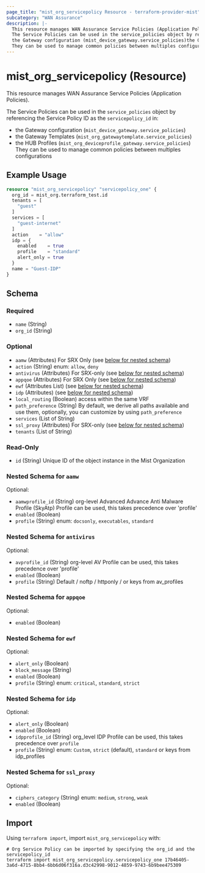 ```yaml
---
page_title: "mist_org_servicepolicy Resource - terraform-provider-mist"
subcategory: "WAN Assurance"
description: |-
  This resource manages WAN Assurance Service Policies (Application Policies).
  The Service Policies can be used in the service_policies object by referencing the Service Policy ID as the servicepolicy_id in:
  the Gateway configuration (mist_device_gateway.service_policies)the Gateway Templates (mist_org_gatewaytemplate.service_policies)the HUB Profiles (mist_org_deviceprofile_gateway.service_policies)
  They can be used to manage common policies between multiples configurations
---
```


# mist_org_servicepolicy (Resource)

This resource manages WAN Assurance Service Policies (Application Policies).

The Service Policies can be used in the `service_policies` object by referencing the Service Policy ID as the `servicepolicy_id` in:
* the Gateway configuration (`mist_device_gateway.service_policies`)
* the Gateway Templates (`mist_org_gatewaytemplate.service_policies`)
* the HUB Profiles (`mist_org_deviceprofile_gateway.service_policies`)
They can be used to manage common policies between multiples configurations


## Example Usage

```terraform
resource "mist_org_servicepolicy" "servicepolicy_one" {
  org_id = mist_org.terraform_test.id
  tenants = [
    "guest"
  ]
  services = [
    "guest-internet"
  ]
  action    = "allow"
  idp = {
    enabled    = true
    profile    = "standard"
    alert_only = true
  }
  name = "Guest-IDP"
}
```

<!-- schema generated by tfplugindocs -->
## Schema

### Required

- `name` (String)
- `org_id` (String)

### Optional

- `aamw` (Attributes) For SRX Only (see [below for nested schema](#nestedatt--aamw))
- `action` (String) enum: `allow`, `deny`
- `antivirus` (Attributes) For SRX-only (see [below for nested schema](#nestedatt--antivirus))
- `appqoe` (Attributes) For SRX Only (see [below for nested schema](#nestedatt--appqoe))
- `ewf` (Attributes List) (see [below for nested schema](#nestedatt--ewf))
- `idp` (Attributes) (see [below for nested schema](#nestedatt--idp))
- `local_routing` (Boolean) access within the same VRF
- `path_preference` (String) By default, we derive all paths available and use them, optionally, you can customize by using `path_preference`
- `services` (List of String)
- `ssl_proxy` (Attributes) For SRX-only (see [below for nested schema](#nestedatt--ssl_proxy))
- `tenants` (List of String)

### Read-Only

- `id` (String) Unique ID of the object instance in the Mist Organization

<a id="nestedatt--aamw"></a>
### Nested Schema for `aamw`

Optional:

- `aamwprofile_id` (String) org-level Advanced Advance Anti Malware Profile (SkyAtp) Profile can be used, this takes precedence over 'profile'
- `enabled` (Boolean)
- `profile` (String) enum: `docsonly`, `executables`, `standard`


<a id="nestedatt--antivirus"></a>
### Nested Schema for `antivirus`

Optional:

- `avprofile_id` (String) org-level AV Profile can be used, this takes precedence over 'profile'
- `enabled` (Boolean)
- `profile` (String) Default / noftp / httponly / or keys from av_profiles


<a id="nestedatt--appqoe"></a>
### Nested Schema for `appqoe`

Optional:

- `enabled` (Boolean)


<a id="nestedatt--ewf"></a>
### Nested Schema for `ewf`

Optional:

- `alert_only` (Boolean)
- `block_message` (String)
- `enabled` (Boolean)
- `profile` (String) enum: `critical`, `standard`, `strict`


<a id="nestedatt--idp"></a>
### Nested Schema for `idp`

Optional:

- `alert_only` (Boolean)
- `enabled` (Boolean)
- `idpprofile_id` (String) org_level IDP Profile can be used, this takes precedence over `profile`
- `profile` (String) enum: `Custom`, `strict` (default), `standard` or keys from idp_profiles


<a id="nestedatt--ssl_proxy"></a>
### Nested Schema for `ssl_proxy`

Optional:

- `ciphers_category` (String) enum: `medium`, `strong`, `weak`
- `enabled` (Boolean)



## Import
Using `terraform import`, import `mist_org_servicepolicy` with:
```shell
# Org Service Policy can be imported by specifying the org_id and the servicepolicy_id
terraform import mist_org_servicepolicy.servicepolicy_one 17b46405-3a6d-4715-8bb4-6bb6d06f316a.d3c42998-9012-4859-9743-6b9bee475309
```